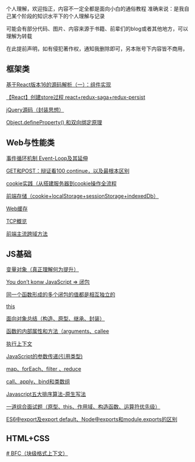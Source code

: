 

个人理解，欢迎指正，内容不一定全都是面向小白的通俗教程
准确来说：是我自己某个阶段的知识水平下的个人理解与记录

可能会有部分代码、图片、内容来源于书籍、前辈们的blog或者其他地方，可以理解为转载

在此提前声明，如有侵犯著作权，通知我删除即可，另本账号下内容皆不商用，

## 框架类
[基于React版本16的源码解析（一）：组件实现](https://github.com/amandakelake/blog/issues/27)

[【React】创建store过程   react+redux-saga+redux-persist](https://github.com/amandakelake/blog/issues/9)

[jQuery源码（封装思想）](https://github.com/amandakelake/blog/issues/12)

[Object.defineProperty() 和双向绑定原理](https://github.com/amandakelake/blog/issues/8)

## Web与性能类
[事件循环机制 Event-Loop及其延伸](https://github.com/amandakelake/blog/issues/26)

[GET和POST：辩证看100 continue，以及最根本区别](https://github.com/amandakelake/blog/issues/20)

[cookie实践（从搭建服务器到cookie操作全流程](https://github.com/amandakelake/blog/issues/18)

[前端存储（cookie+localStorage+sessionStorage+indexedDb）](https://github.com/amandakelake/blog/issues/13)

[Web缓存](https://github.com/amandakelake/blog/issues/15)

[TCP概览](https://github.com/amandakelake/blog/issues/21)

[前端主流跨域方法](https://github.com/amandakelake/blog/issues/17)

## JS基础

[变量对象（真正理解何为提升）](https://github.com/amandakelake/blog/issues/7)

[You don’t konw JavaScript => 闭包](https://github.com/amandakelake/blog/issues/24)

[同一个函数形成的多个闭包的值都是相互独立的](https://github.com/amandakelake/blog/issues/1)

[this](https://github.com/amandakelake/blog/issues/5)

[面向对象总结（构造、原型、继承、封装）](https://github.com/amandakelake/blog/issues/3)

[函数的内部属性和方法（arguments、callee](https://github.com/amandakelake/blog/issues/6)

[执行上下文](https://github.com/amandakelake/blog/issues/11)

[JavaScript的参数传递(引用类型)](https://github.com/amandakelake/blog/issues/2)

[map、forEach、filter 、reduce](https://github.com/amandakelake/blog/issues/19)

[call、apply、bind和类数组](https://github.com/amandakelake/blog/issues/16)

[Javascript五大排序算法-原生写法](https://github.com/amandakelake/blog/issues/4)

[一道综合面试题（原型、this、作用域、构造函数、运算符优先级）](https://github.com/amandakelake/blog/issues/10)

[ES6中export及export default、Node中exports和module.exports的区别](https://github.com/amandakelake/blog/issues/22)


## HTML+CSS
[# BFC（块级格式上下文）](https://github.com/amandakelake/blog/issues/25)
